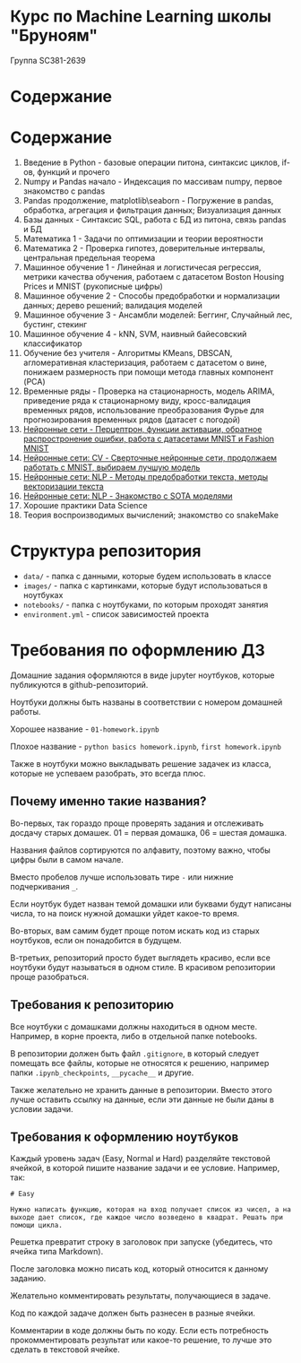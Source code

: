 # Курс по Machine Learning школы "Бруноям"

Группа SC381-2639

# Содержание

# Содержание

1. Введение в Python - базовые операции питона, синтаксис циклов, if-ов, функций и прочего
2. Numpy и Pandas начало - Индексация по массивам numpy, первое знакомство с pandas
3. Pandas продолжение, matplotlib\seaborn - Погружение в pandas, обработка, агрегация и фильтрация данных; Визуализация данных
4. Базы данных - Синтаксис SQL, работа с БД из питона, связь pandas и БД
5. Математика 1 - Задачи по оптимизации и теории вероятности
6. Математика 2 - Проверка гипотез, доверительные интервалы, центральная предельная теорема
7. Машинное обучение 1 - Линейная и логистичесая регрессия, метрики качества обучения, работаем с датасетом Boston Housing Prices и MNIST (рукописные цифры)
8. Машинное обучение 2 - Способы предобработки и нормализации данных; дерево решений; валидация моделей
9. Машинное обучение 3 - Ансамбли моделей: Беггинг, Случайный лес, бустинг, стекинг
10. Машинное обучение 4 - kNN, SVM, наивный байесовский классификатор
11. Обучение без учителя - Алгоритмы KMeans, DBSCAN, агломеративная кластеризация, работаем с датасетом о вине, понижаем размерность при помощи метода главных компонент (PCA)
12. Временные ряды - Проверка на стационарность, модель ARIMA, приведение ряда к стационарному виду, кросс-валидация временных рядов, использование преобразования Фурье для прогнозирования временных рядов (датасет с погодой)
13. [Нейронные сети - Перцептрон, функции активации, обратное распростронение ошибки, работа с датасетами MNIST и Fashion MNIST](https://colab.research.google.com/drive/1s7ogbMFLtPyI62p1jYt3bfQ7QlaFRWG6?usp=sharing)
14. [Нейронные сети: CV - Сверточные нейронные сети, продолжаем работать с MNIST, выбираем лучшую модель](https://colab.research.google.com/drive/1e0V2s55Q9zAhMFq5xlPztk8jrhhcP6GN?usp=sharing)
15. [Нейронные сети: NLP - Методы предобработки текста, методы векторизации текста](https://colab.research.google.com/drive/13S2tLoPn2r52wETQv9cLXDcL6vWwtabi?usp=sharing)
16. [Нейронные сети: NLP - Знакомство с SOTA моделями](https://colab.research.google.com/drive/1AL15Wb-csW4LVPTYmt8GBJdVJb2E75KD?usp=sharing)
17. Хорошие практики Data Science
18. Теория воспроизводимых вычислений; знакомство со snakeMake

# Структура репозитория

- `data/` - папка с данными, которые будем использовать в классе
- `images/` - папка с картинками, которые будут использоваться в ноутбуках
- `notebooks/` - папка с ноутбуками, по которым проходят занятия
- `environment.yml` - список зависимостей проекта

# Требования по оформлению ДЗ

Домашние задания оформляются в виде jupyter ноутбуков, которые публикуются в github-репозиторий.

Ноутбуки должны быть названы в соответствии с номером домашней работы.

Хорошее название - `01-homework.ipynb`

Плохое название - `python basics homework.ipynb`, `first homework.ipynb`

Также в ноутбуки можно выкладывать решение задачек из класса, которые не успеваем разобрать, это всегда плюс.


## Почему именно такие названия?

Во-первых, так гораздо проще проверять задания и отслеживать досдачу старых домашек. 01 = первая домашка, 06 = шестая домашка. 

Названия файлов сортируются по алфавиту, поэтому важно, чтобы цифры были в самом начале.

Вместо пробелов лучше использовать тире `-` или нижние подчеркивания `_`.

Если ноутбук будет назван темой домашки или буквами будут написаны числа, то на поиск нужной домашки уйдет какое-то время.

Во-вторых, вам самим будет проще потом искать код из старых ноутбуков, если он понадобится в будущем.

В-третьих, репозиторий просто будет выглядеть красиво, если все ноутбуки будут называться в одном стиле. В красивом репозитории проще разобраться.


## Требования к репозиторию

Все ноутбуки с домашками должны находиться в одном месте. Например, в корне проекта, либо в отдельной папке notebooks.

В репозитории должен быть файл  `.gitignore`, в который следует помещать все файлы, которые не относятся к решению, например папки `.ipynb_checkpoints`, `__pycache__` и другие. 

Также желательно не хранить данные в репозитории. Вместо этого лучше оставить ссылку на данные, если эти данные не были даны в условии задачи.

## Требования к оформлению ноутбуков

Каждый уровень задач (Easy, Normal и Hard) разделяйте текстовой ячейкой, в которой пишите название задачи и ее условие. Например, так:

```
# Easy

Нужно написать функцию, которая на вход получает список из чисел, а на выходе дает список, где каждое число возведено в квадрат. Решать при помощи цикла.
```

Решетка превратит строку в заголовок при запуске (убедитесь, что ячейка типа Markdown).

После заголовка можно писать код, который относится к данному заданию.

Желательно комментировать результаты, получающиеся в задаче.

Код по каждой задаче должен быть разнесен в разные ячейки. 

Комментарии в коде должны быть по коду. Если есть потребность прокомментировать результат или какое-то решение, то лучше это сделать в текстовой ячейке.
